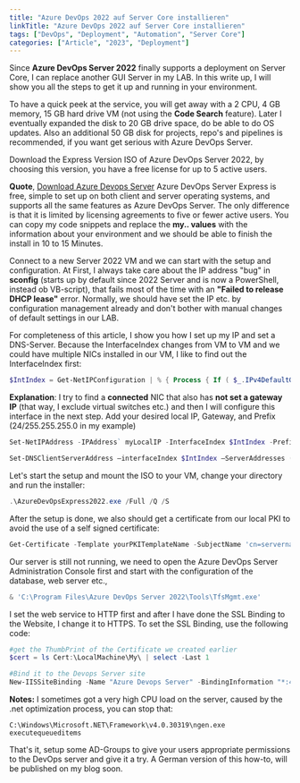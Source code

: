 ```yaml
---
title: "Azure DevOps 2022 auf Server Core installieren"
linkTitle: "Azure DevOps 2022 auf Server Core installieren"
tags: ["DevOps", "Deployment", "Automation", "Server Core"]
categories: ["Article", "2023", "Deployment"]
---
```


Since **Azure DevOps Server 2022** finally supports a deployment on Server Core, I can replace another GUI Server in my LAB. In this write up, I will show you all the steps to get it up and running in your environment.

To have a quick peek at the service, you will get away with a 2 CPU, 4 GB memory, 15 GB hard drive VM (not using the **Code Search** feature). Later I eventually expanded the disk to 20 GB drive space, do be able to do OS updates. Also an additional 50 GB disk for projects, repo's and pipelines is recommended, if you want get serious with Azure DevOps Server.

Download the Express Version ISO of Azure DevOps Server 2022, by choosing this version, you have a free license for up to 5 active users.

**Quote**, [Download Azure Devops Server][1]
Azure DevOps Server Express is free, simple to set up on both client and server operating systems, and supports all the same features as Azure DevOps Server. The only difference is that it is limited by licensing agreements to five or fewer active users.
You can copy my code snippets and replace the **my.. values** with the information about your environment and we should be able to finish the install in 10 to 15 Minutes.

Connect to a new Server 2022 VM and we can start with the setup and configuration.
At First, I always take care about the IP address "bug" in **sconfig** (starts up by default since 2022 Server and is now a PowerShell, instead ob VB-script), that fails most of the time with an **"Failed to release DHCP lease"** error. Normally, we should have set the IP etc. by configuration management already and don't bother with manual changes of default settings in our LAB.

For completeness of this article, I show you how I set up my IP and set a DNS-Server.
Because the InterfaceIndex changes from VM to VM and we could have multiple NICs installed in our VM, I like to find out the InterfaceIndex first:

```powershell
$IntIndex = Get-NetIPConfiguration | % { Process { If ( $_.IPv4DefaultGateway -ne $null -and $_.NetAdapter.Status -ne "Disconnected"  ) { $_.InterfaceIndex } }}
```

**Explanation**: I try to find a **connected** NIC that also has **not set a gateway IP** (that way, I exclude virtual switches etc.) and then I will configure this interface in the next step.
Add your desired local IP, Gateway, and Prefix (24/255.255.255.0 in my example)

```powershell
Set-NetIPAddress -IPAddress` myLocalIP -InterfaceIndex $IntIndex -PrefixLength 24 -DefaultGateway MyGatewayIP

Set-DNSClientServerAddress –interfaceIndex $IntIndex –ServerAddresses ("MyFirstDNSIP","MySecondDNSIP")
```

Let's start the setup and mount the ISO to your VM, change your directory and run the installer:

```powershell
.\AzureDevOpsExpress2022.exe /Full /Q /S
```

After the setup is done, we also should get a certificate from our local PKI to avoid the use of a self signed certificate:

```powershell
Get-Certificate -Template yourPKITemplateName -SubjectName 'cn=servername.local' -DnsName 'servername','servername.local','serverIP','servicename','servicename.local' -CertStoreLocation Cert:\LocalMachine\My
```

Our server is still not running, we need to open the Azure DevOps Server Administration Console first and start with the configuration of the database, web server etc.,

```powershell
& 'C:\Program Files\Azure DevOps Server 2022\Tools\TfsMgmt.exe'
```

I set the web service to HTTP first and after I have done the SSL Binding to the Website, I change it to HTTPS. To set the SSL Binding, use the following code:

```powershell
#get the ThumbPrint of the Certificate we created earlier
$cert = ls Cert:\LocalMachine\My\ | select -Last 1

#Bind it to the Devops Server site
New-IISSiteBinding -Name "Azure Devops Server" -BindingInformation "*:443:" -Protocol https -CertificateThumbPrint $cert.Thumbprint -CertStoreLocation "Cert:\LocalMachine\My"
```

**Notes:**
I sometimes got a very high CPU load on the server, caused by the .net optimization process, you can stop that:
```**
C:\Windows\Microsoft.NET\Framework\v4.0.30319\ngen.exe executequeueditems
```

That's it, setup some AD-Groups to give your users appropriate permissions to the DevOps server and give it a try. A German version of this how-to, will be published on my blog soon.

[1]:[https://learn.microsoft.com/en-us/azure/devops/server/download/azuredevopsserver?view=azure-devops]
